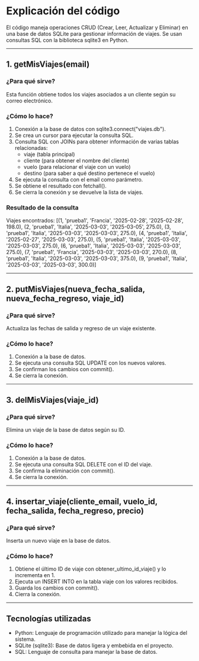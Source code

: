 # Explicación del código

El código maneja operaciones CRUD (Crear, Leer, Actualizar y Eliminar) en una base de datos SQLite para gestionar información de viajes. Se usan consultas SQL con la biblioteca sqlite3 en Python.

---
## 1. getMisViajes(email)

### ¿Para qué sirve?
Esta función obtiene todos los viajes asociados a un cliente según su correo electrónico.

### ¿Cómo lo hace?
1. Conexión a la base de datos con sqlite3.connect("viajes.db").
2. Se crea un cursor para ejecutar la consulta SQL.
3. Consulta SQL con JOINs para obtener información de varias tablas relacionadas:
   - viaje (tabla principal)
   - cliente (para obtener el nombre del cliente)
   - vuelo (para relacionar el viaje con un vuelo)
   - destino (para saber a qué destino pertenece el vuelo)
4. Se ejecuta la consulta con el email como parámetro.
5. Se obtiene el resultado con fetchall().
6. Se cierra la conexión y se devuelve la lista de viajes.

### Resultado de la consulta

Viajes encontrados: 
[(1, 'prueba1', 'Francia', '2025-02-28', '2025-02-28', 198.0), 
 (2, 'prueba1', 'Italia', '2025-03-03', '2025-03-05', 275.0), 
 (3, 'prueba1', 'Italia', '2025-03-03', '2025-03-03', 275.0), 
 (4, 'prueba1', 'Italia', '2025-02-27', '2025-03-03', 275.0), 
 (5, 'prueba1', 'Italia', '2025-03-03', '2025-03-03', 275.0), 
 (6, 'prueba1', 'Italia', '2025-03-03', '2025-03-03', 275.0), 
 (7, 'prueba1', 'Francia', '2025-03-03', '2025-03-03', 270.0), 
 (8, 'prueba1', 'Italia', '2025-03-03', '2025-03-03', 375.0), 
 (9, 'prueba1', 'Italia', '2025-03-03', '2025-03-03', 300.0)]


---
## 2. putMisViajes(nueva_fecha_salida, nueva_fecha_regreso, viaje_id)

### ¿Para qué sirve?
Actualiza las fechas de salida y regreso de un viaje existente.

### ¿Cómo lo hace?
1. Conexión a la base de datos.
2. Se ejecuta una consulta SQL UPDATE con los nuevos valores.
3. Se confirman los cambios con commit().
4. Se cierra la conexión.

---
## 3. delMisViajes(viaje_id)

### ¿Para qué sirve?
Elimina un viaje de la base de datos según su ID.

### ¿Cómo lo hace?
1. Conexión a la base de datos.
2. Se ejecuta una consulta SQL DELETE con el ID del viaje.
3. Se confirma la eliminación con commit().
4. Se cierra la conexión.

---
## 4. insertar_viaje(cliente_email, vuelo_id, fecha_salida, fecha_regreso, precio)

### ¿Para qué sirve?
Inserta un nuevo viaje en la base de datos.

### ¿Cómo lo hace?
1. Obtiene el último ID de viaje con obtener_ultimo_id_viaje() y lo incrementa en 1.
2. Ejecuta un INSERT INTO en la tabla viaje con los valores recibidos.
3. Guarda los cambios con commit().
4. Cierra la conexión.

---
## Tecnologías utilizadas

- Python: Lenguaje de programación utilizado para manejar la lógica del sistema.
- SQLite (sqlite3): Base de datos ligera y embebida en el proyecto.
- SQL: Lenguaje de consulta para manejar la base de datos.